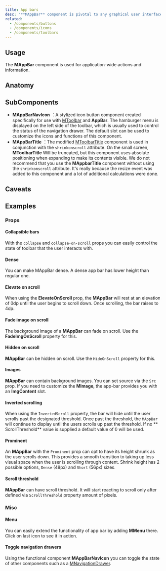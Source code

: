 ```yaml
---
title: App bars
desc: "**MAppBar** component is pivotal to any graphical user interface (GUI), as it generally is the primary source of site navigation."
related:
  - /components/buttons
  - /components/icons
  - /components/toolbars
---
```


## Usage

The **MAppBar** component is used for application-wide actions and information.

<appBars-usage></app-bars-usage>

## Anatomy

## SubComponents

- **MAppBarNavIcon** ：A stylized icon button component created specifically for use with [MToolbar](/components/toolbars) and **AppBar**. The hamburger menu is displayed on the left side of the toolbar, which is usually used to control the status of the navigation drawer. The default slot can be used to customize the icons and functions of this component.
- **MAppBarTitle** ：The modified [MToolbarTitle](/components/toolbars) component is used in conjunction with the `shrinkonscroll` attribute. On the small screen, **MToolbarTitle**
Will be truncated, but this component uses absolute positioning when expanding to make its contents visible. We do not recommend that you use the **MAppbarTitle** component without using the `shrinkonscroll` attribute. It's really because the resize event was added to this component and a lot of additional calculations were done.

## Caveats

<app-alerts type="warning" content="When **MButton** with **Icon** attribute is used inside **MToolbar** and **MAppbar**, they will automatically increase their size and apply negative margins to ensure appropriate spacing according to material design specifications.
If you choose to wrap the buttons in any container, such as `div`, you need to apply a negative margin to the container in order to align them correctly."></app-alerts>

## Examples

### Props

#### Collapsible bars

With the `collapse` and `collapse-on-scroll` props you can easily control the state of toolbar that the user interacts with.

<masa-example file="Examples.components.app_bars.CollapsibleBars"></masa-example>

#### Dense

You can make MAppBar dense. A dense app bar has lower height than regular one.

<masa-example file="Examples.components.app_bars.Dense"></masa-example>

#### Elevate on scroll 

When using the **ElevateOnScroll** prop, the **MAppBar** will rest at an elevation of 0dp until the user begins to scroll
down. Once scrolling, the bar raises to 4dp.

<masa-example file="Examples.components.app_bars.ElevateOnScroll"></masa-example>

#### Fade image on scroll

The background image of a **MAppBar** can fade on scroll. Use the **FadeImgOnScroll** property for this.

<masa-example file="Examples.components.app_bars.FadeImageOnScroll"></masa-example>

#### Hidden on scroll

**MAppBar** can be hidden on scroll. Use the `HideOnScroll` property for this.

<masa-example file="Examples.components.app_bars.HiddenOnScroll"></masa-example>

#### Images

**MAppBar** can contain background images. You can set source via the `Src` prop. If you need to customize the **MImage**, the app-bar provides you with an **ImgContent** slot.

<masa-example file="Examples.components.app_bars.Images"></masa-example>

#### Inverted scrolling

When using the `InvertedScroll` property, the bar will hide until the user scrolls past the designated threshold. Once
past the threshold, the `MAppBar` will continue to display until the users scrolls up past the threshold. If no **
ScrollThreshold** value is supplied a default value of 0 will be used.

<masa-example file="Examples.components.app_bars.CollapsibleBars"></masa-example>

#### Prominent

An **MAppBar** with the `Prominent` prop can opt to have its height shrunk as the user scrolls down. This provides a
smooth transition to taking up less visual space when the user is scrolling through content. Shrink height has 2
possible options, `Dense` (48px) and `Short` (56px) sizes.

<masa-example file="Examples.components.app_bars.Prominent"></masa-example>

#### Scroll threshold

**MAppBar** can have scroll threshold. It will start reacting to scroll only after defined via `ScrollThreshold`
property amount of pixels.

<masa-example file="Examples.components.app_bars.ScrollThreshold"></masa-example>

### Misc

#### Menu

You can easily extend the functionality of app bar by adding **MMenu** there. Click on last icon to see it in action.

<masa-example file="Examples.components.app_bars.Menu"></masa-example>

#### Toggle navigation drawers

Using the functional component **MAppBarNavIcon** you can toggle the state of other components such as
a [MNavigationDrawer](/components/navigation-drawers).

<masa-example file="Examples.components.app_bars.ToggleNavigationDrawers"></masa-example>